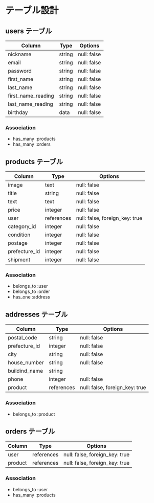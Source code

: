# テーブル設計

## users テーブル

| Column             | Type   | Options     |
| ------------------ | ------ | ----------- |
| nickname           | string | null: false |
| email              | string | null: false |
| password           | string | null: false |
| first_name         | string | null: false |
| last_name          | string | null: false |
| first_name_reading | string | null: false |
| last_name_reading  | string | null: false |
| birthday           | data   | null: false |

### Association

- has_many :products
- has_many :orders

## products テーブル

| Column        | Type       | Options                        |
| ------------- | ---------- | ------------------------------ |
| image         | text       | null: false                    |
| title         | string     | null: false                    |
| text          | text       | null: false                    |
| price         | integer    | null: false                    |
| user          | references | null: false, foreign_key: true |
| category_id   | integer    | null: false                    |
| condition     | integer    | null: false                    |
| postage       | integer    | null: false                    |
| prefecture_id | integer    | null: false                    |
| shipment      | integer    | null: false                    |

### Association

- belongs_to :user
- belongs_to :order
- has_one :address

## addresses テーブル

| Column        | Type       | Options                        |
| ------------- | ---------- | ------------------------------ |
| postal_code   | string     | null: false                    |
| prefecture_id | integer    | null: false                    |
| city          | string     | null: false                    |
| house_number  | string     | null: false                    |
| buildind_name | string     |                                |
| phone         | integer    | null: false                    |
| product       | references | null: false, foreign_key: true |

### Association

- belongs_to :product

## orders テーブル

| Column        | Type       | Options                        |
| ------------- | ---------- | ------------------------------ |
| user          | references | null: false, foreign_key: true |
| product       | references | null: false, foreign_key: true |

### Association

- belongs_to :user
- has_many :products